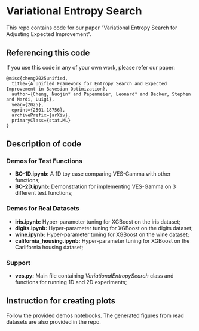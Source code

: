 # Variational Entropy Search

This repo contains code for our paper "Variational Entropy Search for Adjusting Expected Improvement". 

## Referencing this code

If you use this code in any of your own work, please refer our paper: 
```
@misc{cheng2025unified,
  title={A Unified Framework for Entropy Search and Expected Improvement in Bayesian Optimization},
  author={Cheng, Nuojin* and Papenmeier, Leonard* and Becker, Stephen and Nardi, Luigi},
  year={2025},
  eprint={2501.18756},
  archivePrefix={arXiv},
  primaryClass={stat.ML}
}
```

## Description of code
### Demos for Test Functions

- **BO-1D.ipynb:** A 1D toy case comparing VES-Gamma with other functions;
- **BO-2D.ipynb:** Demonstration for implementing VES-Gamma on 3 different test functions;

### Demos for Real Datasets
- **iris.ipynb:** Hyper-parameter tuning for XGBoost on the iris dataset;
- **digits.ipynb:** Hyper-parameter tuning for XGBoost on the digits dataset;
- **wine.ipynb:** Hyper-parameter tuning for XGBoost on the wine dataset;
- **california_housing.ipynb:** Hyper-parameter tuning for XGBoost on the Carlifornia housing dataset;

### Support

- **ves.py:** Main file containing *VariationalEntropySearch* class and functions for running 1D and 2D experiments;

## Instruction for creating plots
Follow the provided demos notebooks. The generated figures from read datasets are also provided in the repo.
